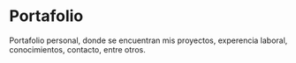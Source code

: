 # Portafolio
Portafolio personal, donde se encuentran mis proyectos, experencia laboral, conocimientos, contacto, entre otros.
